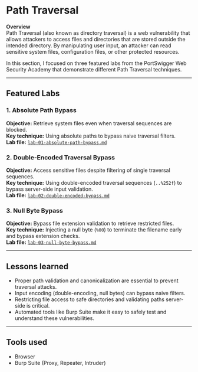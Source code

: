 # Path Traversal

**Overview**  
Path Traversal (also known as directory traversal) is a web vulnerability that allows attackers to access files and directories that are stored outside the intended directory. By manipulating user input, an attacker can read sensitive system files, configuration files, or other protected resources.  

In this section, I focused on three featured labs from the PortSwigger Web Security Academy that demonstrate different Path Traversal techniques.

---

## Featured Labs

### 1. Absolute Path Bypass
**Objective:** Retrieve system files even when traversal sequences are blocked.  
**Key technique:** Using absolute paths to bypass naive traversal filters.  
**Lab file:** [`lab-01-absolute-path-bypass.md`](./featured/lab-01-absolute-path-bypass.md)

### 2. Double-Encoded Traversal Bypass
**Objective:** Access sensitive files despite filtering of single traversal sequences.  
**Key technique:** Using double-encoded traversal sequences (`..%252f`) to bypass server-side input validation.  
**Lab file:** [`lab-02-double-encoded-bypass.md`](./featured/lab-02-double-encoded-bypass.md)

### 3. Null Byte Bypass
**Objective:** Bypass file extension validation to retrieve restricted files.  
**Key technique:** Injecting a null byte (`%00`) to terminate the filename early and bypass extension checks.  
**Lab file:** [`lab-03-null-byte-bypass.md`](./featured/lab-03-null-byte-bypass.md)

---

## Lessons learned
- Proper path validation and canonicalization are essential to prevent traversal attacks.  
- Input encoding (double-encoding, null bytes) can bypass naive filters.  
- Restricting file access to safe directories and validating paths server-side is critical.  
- Automated tools like Burp Suite make it easy to safely test and understand these vulnerabilities.

---

## Tools used
- Browser  
- Burp Suite (Proxy, Repeater, Intruder)

